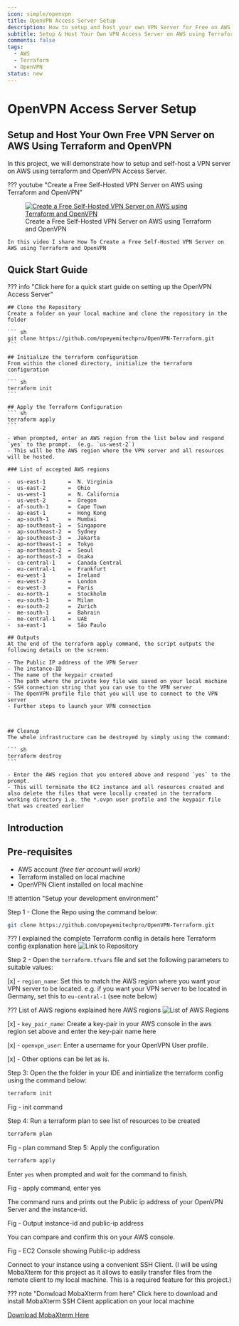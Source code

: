 ```yaml
---
icon: simple/openvpn
title: OpenVPN Access Server Setup
description: How to setup and host your own VPN Server for Free on AWS using Terraform & OpenVPN
subtitle: Setup & Host Your Own VPN Access Server on AWS using Terraform
comments: false 
tags:
  - AWS
  - Terraform
  - OpenVPN
status: new
---
```


# **OpenVPN Access Server Setup**

## Setup and Host Your Own Free VPN Server on AWS Using Terraform and OpenVPN

In this project, we will demonstrate how to setup and self-host a VPN server on AWS using terraform and OpenVPN Access Server.

??? youtube "Create a Free Self-Hosted VPN Server on AWS using Terraform and OpenVPN"
    <figure markdown="1">
    [![Create a Free Self-Hosted VPN Server on AWS using Terraform and OpenVPN](../../assets/images/300_Credit-YT-Thumbnail.png "Create a Free Self-Hosted VPN Server on AWS using Terraform and OpenVPN")](https://www.youtube.com/@opeyemitechpro)
    <figcaption>Create a Free Self-Hosted VPN Server on AWS using Terraform and OpenVPN</figcaption>
    </figure>

    In this video I share How To Create a Free Self-Hosted VPN Server on AWS using Terraform and OpenVPN

## **Quick Start Guide**

??? info "Click here for a quick start guide on setting up the OpenVPN Access Server"

    ## Clone the Repository
    Create a folder on your local machine and clone the repository in the folder

    ``` sh
    git clone https://github.com/opeyemitechpro/OpenVPN-Terraform.git
    ```
    
    ## Initialize the terraform configuration
    From within the cloned directory, initialize the terraform configuration

    ``` sh
    terraform init
    ```

    ## Apply the Terraform Configuration
    ``` sh
    terraform apply
    ```

    - When prompted, enter an AWS region from the list below and respond `yes` to the prompt.  (e.g. `us-west-2`)
    - This will be the AWS region where the VPN server and all resources will be hosted. 

    ### List of accepted AWS regions

    -  us-east-1       =  N. Virginia 
    -  us-east-2       =  Ohio 
    -  us-west-1       =  N. California 
    -  us-west-2       =  Oregon 
    -  af-south-1      =  Cape Town 
    -  ap-east-1       =  Hong Kong 
    -  ap-south-1      =  Mumbai 
    -  ap-southeast-1  =  Singapore 
    -  ap-southeast-2  =  Sydney 
    -  ap-southeast-3  =  Jakarta 
    -  ap-northeast-1  =  Tokyo 
    -  ap-northeast-2  =  Seoul 
    -  ap-northeast-3  =  Osaka 
    -  ca-central-1    =  Canada Central 
    -  eu-central-1    =  Frankfurt 
    -  eu-west-1       =  Ireland 
    -  eu-west-2       =  London 
    -  eu-west-3       =  Paris 
    -  eu-north-1      =  Stockholm 
    -  eu-south-1      =  Milan 
    -  eu-south-2      =  Zurich 
    -  me-south-1      =  Bahrain 
    -  me-central-1    =  UAE 
    -  sa-east-1       =  São Paulo 

    ## Outputs
    At the end of the terraform apply command, the script outputs the following details on the screen:

    - The Public IP address of the VPN Server
    - The instance-ID
    - The name of the keypair created
    - The path where the private key file was saved on your local machine
    - SSH connection string that you can use to the VPN server
    - The OpenVPN profile file that you will use to connect to the VPN server
    - Further steps to launch your VPN connection



    ## Cleanup
    The whole infrastructure can be destroyed by simply using the command:

    ``` sh
    terraform destroy
    ```

    - Enter the AWS region that you entered above and respond `yes` to the prompt.
    - This will terminate the EC2 instance and all resources created and also delete the files that were locally created in the terraform working directory i.e. the *.ovpn user profile and the keypair file that was created earlier 


## Introduction

## Pre-requisites

- AWS account _(free tier account will work)_
- Terraform installed on local machine
- OpenVPN Client installed on local machine

!!! attention "Setup your development environment" 


Step 1 - Clone the Repo using the command below: 

``` sh
git clone https://github.com/opeyemitechpro/OpenVPN-Terraform.git
```

??? I explained the complete Terraform config in details here 
    Terraform config explanation here
    ![Link to Repository](https://github.com/opeyemitechpro/OpenVPN-Terraform-Setup)

Step 2 - Open the `terraform.tfvars` file and set the following parameters to suitable values:

[x] - `region_name`: Set this to match the AWS region where you want your VPN server to be located. e.g. if you want your VPN server to be located in Germany, set this to `eu-central-1` (see note below)

??? List of AWS regions explained here
    AWS regions
    ![List of AWS Regions](../../assets/images/list-of-aws-regions.png "List of AWS Regions")

[x] - `key_pair_name`: Create a key-pair in your AWS console in the aws region set above and enter the key-pair name here

[x] - `openvpn_user`: Enter a username for your OpenVPN User profile.

[x] - Other options can be let as is.

Step 3: Open the the folder in your IDE and inintialize the terraform config using the command below:

``` sh
terraform init
```
Fig - init command

Step 4: Run a terraform plan to see list of resources to be created

``` sh
terraform plan
```
Fig - plan command
Step 5: Apply the configuration

``` sh
terraform apply
```

Enter `yes` when prompted and wait for the command to finish.

Fig - apply command, enter yes

The command runs and prints out the Public ip address of your OpenVPN Server and the instance-id.  

Fig - Output instance-id and public-ip address

You can compare and confirm this on your AWS console.

Fig - EC2 Console showing Public-ip address

Connect to your instance using a convenient SSH Client. 
(I will be using MobaXterm for this project as it allows to easily transfer files from the remote client to my local machine. This is a required feature for this project.)

??? note "Donwload MobaXterm from here"
    Click here to download and install MobaXterm SSH Client application on your local machine


[Download MobaXterm Here](https://mobaxterm.mobatek.net)

